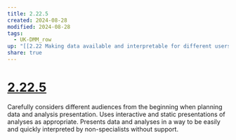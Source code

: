 ```yaml
---
title: 2.22.5
created: 2024-08-28
modified: 2024-08-28
tags:
  - UK-DMM_row
up: "[[2.22 Making data available and interpretable for different users]]"
share: true
---
```

# [2.22.5](2.22.5.md)

Carefully considers different audiences from the beginning when planning data and analysis presentation. Uses interactive and static presentations of analyses as appropriate. Presents data and analyses in a way to be easily and quickly interpreted by non-specialists without support.
